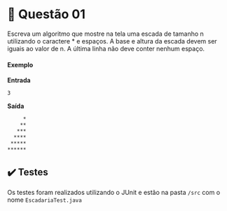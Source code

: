 # :orange_book: **Questão 01**

Escreva um algoritmo que mostre na tela uma escada de tamanho n utilizando o caractere *
e espaços. A base e altura da escada devem ser iguais ao valor de n. A última linha não deve conter
nenhum espaço.

#### **Exemplo**

**Entrada**

`3`

**Saída**

```
     *
    **
   ***
  ****
 *****
******
```

## :heavy_check_mark: Testes

Os testes foram realizados utilizando o JUnit e estão na pasta `/src` com o nome `EscadariaTest.java`
